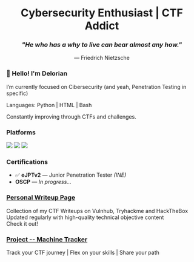 <h1 align="center"> Cybersecurity Enthusiast | CTF Addict</h1>

<h3 align="center"><em>"He who has a why to live can bear almost any how."</em></h3>
<p align="center">— Friedrich Nietzsche</p>


### 👋 Hello! I'm Delorian

  I’m currently focused on Cibersecurity (and yeah, Penetration Testing in specific)

  Languages: Python | HTML | Bash
 
  Constantly improving through CTFs and challenges.


###  Platforms

<p>
  <a href="https://tryhackme.com/p/DelorianCS" target="_blank"><img src="https://img.shields.io/badge/TryHackMe-DelorianCS-red?logo=tryhackme" /></a>
  <a href="https://www.hackthebox.com/home/users/profile/841952" target="_blank"><img src="https://img.shields.io/badge/HackTheBox-Delorian666-brightgreen?logo=hackthebox" /></a>
  <a href="https://github.com/DelorianCS" target="_blank"><img src="https://img.shields.io/badge/GitHub-DelorianCS-blue?logo=github" /></a>
</p>


###  Certifications

- ✅ **eJPTv2** — Junior Penetration Tester *(INE)*
-    **OSCP** — *In progress...*


###  [Personal Writeup Page](https://deloriancs.github.io/)

Collection of my CTF Writeups on Vulnhub, Tryhackme and HackTheBox 
Updated regularly with high-quality technical objective content                   
Check it out!


###  [Project -- Machine Tracker](https://machinetracker.lovable.app)

 Track your CTF journey | Flex on your skills | Share your path
